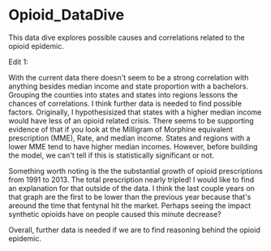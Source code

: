 # Opioid_DataDive
This data dive explores possible causes and correlations related to the opioid epidemic.

Edit 1: 

  With the current data there doesn't seem to be a strong correlation with anything besides median income and state proportion with a bachelors. Grouping the counties into states and states into regions lessons the chances of correlations. I think further data is needed to find possible factors. Originally, I hypothesisized that states with a higher median income would have less of an opioid related crisis. There seems to be supporting evidence of that if you look at the Milligram of Morphine equivalent prescription (MME), Rate, and median income. States and regions with a lower MME tend to have higher median incomes. However, before building the model, we can't tell if this is statistically significant or not. 
  
  
Something worth noting is the the substantial growth of opioid prescriptions from 1991 to 2013. The total prescription nearly tripled! I would like to find an explanation for that outside of the data. I think the last couple years on that graph are the first to be lower than the previous year because that's areound the time that fentynal hit the market. Perhaps seeing the impact synthetic opioids have on people caused this minute decrease? 

Overall, further data is needed if we are to find reasoning behind the opioid epidemic.
